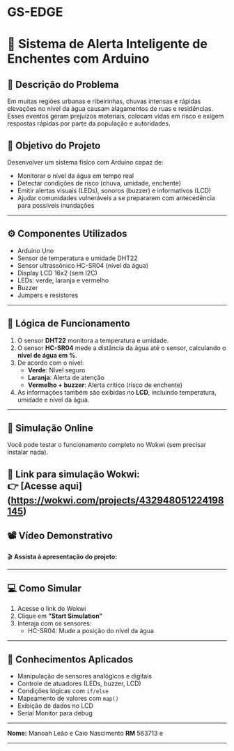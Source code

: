 # GS-EDGE

# 🌊 Sistema de Alerta Inteligente de Enchentes com Arduino

## 📌 Descrição do Problema

Em muitas regiões urbanas e ribeirinhas, chuvas intensas e rápidas elevações no nível da água causam alagamentos de ruas e residências. Esses eventos geram prejuízos materiais, colocam vidas em risco e exigem respostas rápidas por parte da população e autoridades.

## 🎯 Objetivo do Projeto

Desenvolver um sistema físico com Arduino capaz de:
- Monitorar o nível da água em tempo real
- Detectar condições de risco (chuva, umidade, enchente)
- Emitir alertas visuais (LEDs), sonoros (buzzer) e informativos (LCD)
- Ajudar comunidades vulneráveis a se prepararem com antecedência para possíveis inundações

---

## ⚙️ Componentes Utilizados

- Arduino Uno
- Sensor de temperatura e umidade DHT22
- Sensor ultrassônico HC-SR04 (nível da água)
- Display LCD 16x2 (sem I2C)
- LEDs: verde, laranja e vermelho
- Buzzer
- Jumpers e resistores

---

## 🔁 Lógica de Funcionamento

1. O sensor **DHT22** monitora a temperatura e umidade.
2. O sensor **HC-SR04** mede a distância da água até o sensor, calculando o **nível de água em %**.
3. De acordo com o nível:
   - **Verde**: Nível seguro
   - **Laranja**: Alerta de atenção
   - **Vermelho + buzzer**: Alerta crítico (risco de enchente)
4. As informações também são exibidas no **LCD**, incluindo temperatura, umidade e nível da água.

---

## 🧪 Simulação Online

Você pode testar o funcionamento completo no Wokwi (sem precisar instalar nada).

🔗 **Link para simulação Wokwi:**  
👉 [Acesse aqui] (https://wokwi.com/projects/432948051224198145)
---

## 📽️ Vídeo Demonstrativo

🎬 **Assista à apresentação do projeto:**  


---

## 💻 Como Simular

1. Acesse o link do Wokwi
2. Clique em **"Start Simulation"**
3. Interaja com os sensores:
   - HC-SR04: Mude a posição do nível da água

---

## 🧠 Conhecimentos Aplicados

- Manipulação de sensores analógicos e digitais
- Controle de atuadores (LEDs, buzzer, LCD)
- Condições lógicas com `if/else`
- Mapeamento de valores com `map()`
- Exibição de dados no LCD
- Serial Monitor para debug

---



**Nome:** Manoah Leão e Caio Nascimento
**RM** 563713 e 

---

